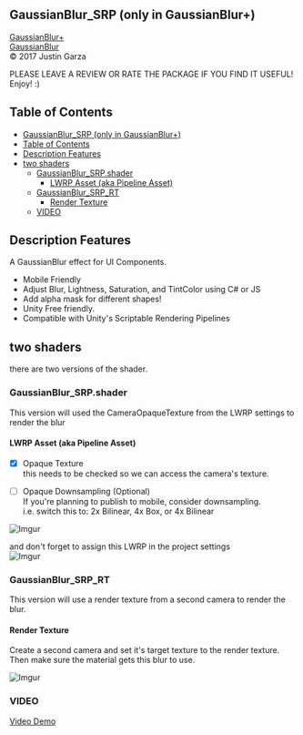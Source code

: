 GaussianBlur_SRP (only in GaussianBlur+)
-------------------------------------
[GaussianBlur+](http://u3d.as/1wQD)  
[GaussianBlur](http://u3d.as/yJk)  
© 2017 Justin Garza

PLEASE LEAVE A REVIEW OR RATE THE PACKAGE IF YOU FIND IT USEFUL!
Enjoy! :)

## Table of Contents

<!--TOC-->
- [GaussianBlur_SRP (only in GaussianBlur+)](#gaussianblursrp-only-in-gaussianblur)
- [Table of Contents](#table-of-contents)
- [Description Features](#description-features)
- [two shaders](#two-shaders)
    - [GaussianBlur_SRP.shader](#gaussianblursrpshader)
        - [LWRP Asset (aka Pipeline Asset)](#lwrp-asset-aka-pipeline-asset)
    - [GaussianBlur_SRP_RT](#gaussianblursrprt)
        - [Render Texture](#render-texture)
    - [VIDEO](#video)

<!--TOC-->

## Description Features

A GaussianBlur effect for UI Components.

* Mobile Friendly
* Adjust Blur, Lightness, Saturation, and TintColor using C# or JS
* Add alpha mask for different shapes!
* Unity Free friendly.
* Compatible with Unity's Scriptable Rendering Pipelines


## two shaders 

there are two versions of the shader.

### GaussianBlur_SRP.shader
This version will used the CameraOpaqueTexture from the LWRP settings to render the blur 
 
#### LWRP Asset (aka Pipeline Asset)

- [x] Opaque Texture  
this needs to be checked so we can access the camera's texture.

- [ ] Opaque Downsampling (Optional)  
If you're planning to publish to mobile, consider downsampling.  
i.e. switch this to: 2x Bilinear, 4x Box, or 4x Bilinear


![Imgur](https://i.imgur.com/WLDUX1ym.png)

and don't forget to assign this LWRP in the project settings  
![Imgur](https://i.imgur.com/to1F5fwm.png)



### GaussianBlur_SRP_RT
This version will use a render texture from a second camera to render the blur.

#### Render Texture
Create a second camera and set it's target texture to the render texture.  
Then make sure the material gets this blur to use.

![Imgur](https://i.imgur.com/4WDOwql.png)


### VIDEO
[Video Demo](https://youtu.be/0SPwN2RAnkE)


